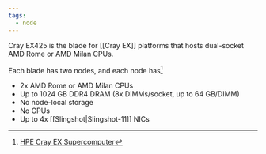```yaml
---
tags:
  - node
---
```

Cray EX425 is the blade for [[Cray EX]] platforms that hosts dual-socket AMD Rome or AMD Milan CPUs.

Each blade has two nodes, and each node has[^3]

- 2x AMD Rome or AMD Milan CPUs
- Up to 1024 GB DDR4 DRAM (8x DIMMs/socket, up to 64 GB/DIMM)
- No node-local storage
- No GPUs
- Up to 4x [[Slingshot|Slingshot-11]] NICs

[^3]: [HPE Cray EX Supercomputer](https://support.hpe.com/hpesc/public/docDisplay?docId=a00109703en_us#N10046)